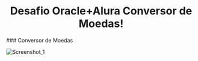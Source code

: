 <h1 align="center"> Desafio Oracle+Alura Conversor de Moedas!</h1>
### Conversor de Moedas

![Screenshot_1](https://user-images.githubusercontent.com/103079820/190703853-f2519274-4123-4b59-9a4e-71034a3b4fd8.png)
